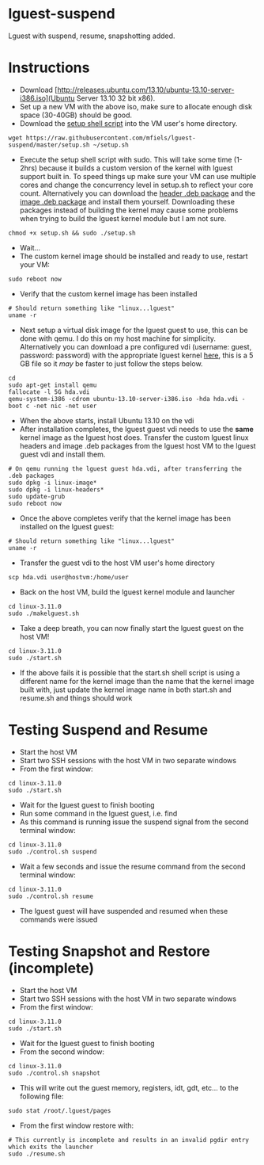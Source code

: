 lguest-suspend
==============

Lguest with suspend, resume, snapshotting added.

Instructions
============
* Download [http://releases.ubuntu.com/13.10/ubuntu-13.10-server-i386.iso](Ubuntu Server 13.10 32 bit x86).
* Set up a new VM with the above iso, make sure to allocate enough disk space (30-40GB) should be good.
* Download the [setup shell script](https://raw.githubusercontent.com/mfiels/lguest-suspend/master/setup.sh) into the VM user's home directory.
```
wget https://raw.githubusercontent.com/mfiels/lguest-suspend/master/setup.sh ~/setup.sh
```
* Execute the setup shell script with sudo. This will take some time (1-2hrs) because it builds a custom version of the kernel with lguest support built in. To speed things up make sure your VM can use multiple cores and change the concurrency level in setup.sh to reflect your core count. Alternatively you can download the [header .deb package](https://drive.google.com/file/d/0Bxb_HgWHzr7gYTBPbWh0V0h2NW8/edit?usp=sharing) and the [image .deb package](https://drive.google.com/file/d/0Bxb_HgWHzr7gUXZ2bWJ1anBVOTQ/edit?usp=sharing) and install them yourself. Downloading these packages instead of building the kernel may cause some problems when trying to build the lguest kernel module but I am not sure.
```
chmod +x setup.sh && sudo ./setup.sh
```
* Wait...
* The custom kernel image should be installed and ready to use, restart your VM:
```
sudo reboot now
```
* Verify that the custom kernel image has been installed
```
# Should return something like "linux...lguest"
uname -r
```
* Next setup a virtual disk image for the lguest guest to use, this can be done with qemu. I do this on my host machine for simplicity. Alternatively you can download a pre configured vdi (username: guest, password: password) with the appropriate lguest kernel [here](https://drive.google.com/file/d/0Bxb_HgWHzr7gTFE3UWJTSFI5cnM/edit?usp=sharing), this is a 5 GB file so it *may* be faster to just follow the steps below.
```
cd
sudo apt-get install qemu
fallocate -l 5G hda.vdi
qemu-system-i386 -cdrom ubuntu-13.10-server-i386.iso -hda hda.vdi -boot c -net nic -net user
```
* When the above starts, install Ubuntu 13.10 on the vdi
* After installation completes, the lguest guest vdi needs to use the **same** kernel image as the lguest host does. Transfer the custom lguest linux headers and image .deb packages from the lguest host VM to the lguest guest vdi and install them.
```
# On qemu running the lguest guest hda.vdi, after transferring the .deb packages
sudo dpkg -i linux-image*
sudo dpkg -i linux-headers*
sudo update-grub
sudo reboot now
```
* Once the above completes verify that the kernel image has been installed on the lguest guest:
```
# Should return something like "linux...lguest"
uname -r
```
* Transfer the guest vdi to the host VM user's home directory
```
scp hda.vdi user@hostvm:/home/user
```
* Back on the host VM, build the lguest kernel module and launcher
```
cd linux-3.11.0
sudo ./makelguest.sh
```
* Take a deep breath, you can now finally start the lguest guest on the host VM!
```
cd linux-3.11.0
sudo ./start.sh
```
* If the above fails it is possible that the start.sh shell script is using a different name for the kernel image than the name that the kernel image built with, just update the kernel image name in both start.sh and resume.sh and things should work

Testing Suspend and Resume
==========================
* Start the host VM
* Start two SSH sessions with the host VM in two separate windows
* From the first window:
```
cd linux-3.11.0
sudo ./start.sh
```
* Wait for the lguest guest to finish booting
* Run some command in the lguest guest, i.e. find
* As this command is running issue the suspend signal from the second terminal window:
```
cd linux-3.11.0
sudo ./control.sh suspend
```
* Wait a few seconds and issue the resume command from the second terminal window:
```
cd linux-3.11.0
sudo ./control.sh resume
```
* The lguest guest will have suspended and resumed when these commands were issued

Testing Snapshot and Restore (incomplete)
=========================================
* Start the host VM
* Start two SSH sessions with the host VM in two separate windows
* From the first window:
```
cd linux-3.11.0
sudo ./start.sh
```
* Wait for the lguest guest to finish booting
* From the second window:
```
cd linux-3.11.0
sudo ./control.sh snapshot
```
* This will write out the guest memory, registers, idt, gdt, etc... to the following file:
```
sudo stat /root/.lguest/pages
```
* From the first window restore with:
```
# This currently is incomplete and results in an invalid pgdir entry which exits the launcher
sudo ./resume.sh
```
